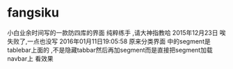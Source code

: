 # fangsiku
小白业余时间写的一款防四库的界面  纯粹练手  ,请大神指教哈
2015年12月23日  唉 失败了,一点也没写 
2016年01月11日19:05:58   原来分类界面 中的segment是tablebar上面的  ,不是隐藏tabbar然后再加segment而是直接把segment加载navbar上   看效果